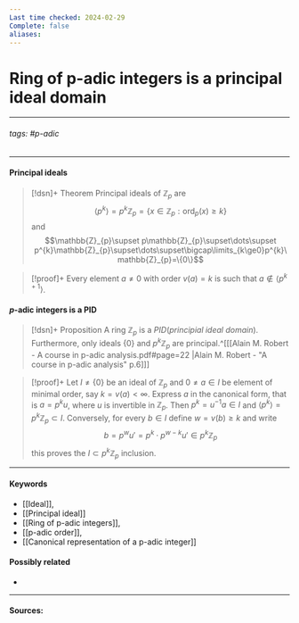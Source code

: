 ```yaml
---
Last time checked: 2024-02-29
Complete: false
aliases:
---
```

# Ring of p-adic integers is a principal ideal domain
***
###### tags: #p-adic 
***
#### Principal ideals
>[!dsn]+ Theorem
>Principal ideals of $\mathbb{Z}_{p}$ are
>$$\langle p^{k}\rangle=p^{k}\mathbb{Z}_{p}=\{x\in\mathbb{Z}_{p}:\text{ord}_{p}(x)\ge k\}$$
>and 
>$$\mathbb{Z}_{p}\supset p\mathbb{Z}_{p}\supset\dots\supset p^{k}\mathbb{Z}_{p}\supset\dots\supset\bigcap\limits_{k\ge0}p^{k}\mathbb{Z}_{p}=\{0\}$$

>[!proof]+
>Every element $a\ne0$ with order $v(a)=k$ is such that $a\notin\langle p^{k+1}\rangle$. 

#### $p$-adic integers is a PID
>[!dsn]+ Proposition
>A ring $\mathbb{Z}_{p}$ is a *PID*(*principial ideal domain*). Furthermore, only ideals $\{0\}$ and $p^{k}\mathbb{Z}_{p}$ are principal.^[[[Alain M. Robert - A course in p-adic analysis.pdf#page=22 |Alain M. Robert - "A course in p-adic analysis" p.6]]]

>[!proof]+
>Let $I\ne\{0\}$ be an ideal of $\mathbb{Z}_{p}$ and $0\ne a\in I$ be element of minimal order, say $k=v(a)<\infty$. Express $a$ in the canonical form, that is $a=p^{k}u$, where $u$ is invertible in $\mathbb{Z}_{p}$. Then $p^{k}=u^{-1}a\in I$ and $\langle p^{k}\rangle=p^{k}\mathbb{Z}_{p}\subset I$.
>Conversely, for every $b\in I$ define $w=v(b)\ge k$ and write
>$$b=p^{w}u'=p^{k}\cdot p^{w-k}u'\in p^{k}\mathbb{Z}_{p}$$
>this proves the $I\subset p^{k}\mathbb{Z}_{p}$ inclusion.

***
#### Keywords
- [[Ideal]],
- [[Principal ideal]]
- [[Ring of p-adic integers]],
- [[p-adic order]],
- [[Canonical representation of a p-adic integer]]
#### Possibly related
- 
***
#### Sources: